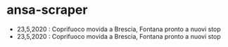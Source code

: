 # ansa-scraper
- 23,5,2020 : Coprifuoco movida a Brescia, Fontana pronto a nuovi stop
- 23,5,2020 : Coprifuoco movida a Brescia, Fontana pronto a nuovi stop
